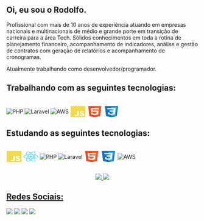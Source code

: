## Oi, eu sou o Rodolfo.

Profissional com mais de 10 anos de experiência atuando em empresas nacionais e multinacionais de médio e grande porte em transição de carreira para a área Tech. Sólidos conhecimentos em toda a rotina de planejamento financeiro, acompanhamento de indicadores, análise e gestão de contratos com geração de relatórios e acompanhamento de cronogramas. 

Atualmente trabalhando como desenvolvedor/programador.

## Trabalhando com as seguintes tecnologias:
</div>
<div style="display: inline_block"><br>
  <img align="center" alt="PHP" height="30" width="40" src="https://upload.wikimedia.org/wikipedia/commons/2/27/PHP-logo.svg"> 
  <img align="center" alt="Laravel" height="30" width="40" src="https://upload.wikimedia.org/wikipedia/commons/9/9a/Laravel.svg">  
  <img align="center" alt="AWS" height="30" width="40" src="https://upload.wikimedia.org/wikipedia/commons/9/93/Amazon_Web_Services_Logo.svg">
  <img align="center" alt="Js" height="30" width="40" src="https://raw.githubusercontent.com/devicons/devicon/master/icons/javascript/javascript-plain.svg">
  <img align="center" alt="HTML" height="30" width="40" src="https://raw.githubusercontent.com/devicons/devicon/master/icons/html5/html5-original.svg">
  <img align="center" alt="CSS" height="30" width="40" src="https://raw.githubusercontent.com/devicons/devicon/master/icons/css3/css3-original.svg">
</div>

## Estudando as seguintes tecnologias:
</div>
<div style="display: inline_block"><br>
  <img align="center" alt="Js" height="30" width="40" src="https://raw.githubusercontent.com/devicons/devicon/master/icons/javascript/javascript-plain.svg">
  <img align="center" alt="React" height="30" width="40" src="https://raw.githubusercontent.com/devicons/devicon/master/icons/react/react-original.svg"> 
  <img align="center" alt="PHP" height="30" width="40" src="https://upload.wikimedia.org/wikipedia/commons/2/27/PHP-logo.svg"> 
  <img align="center" alt="Laravel" height="30" width="40" src="https://upload.wikimedia.org/wikipedia/commons/9/9a/Laravel.svg">
  <img align="center" alt="HTML" height="30" width="40" src="https://raw.githubusercontent.com/devicons/devicon/master/icons/html5/html5-original.svg">
  <img align="center" alt="CSS" height="30" width="40" src="https://raw.githubusercontent.com/devicons/devicon/master/icons/css3/css3-original.svg">
  <img align="center" alt="AWS" height="30" width="40" src="https://upload.wikimedia.org/wikipedia/commons/9/93/Amazon_Web_Services_Logo.svg">     
</div>

##

<div align="center">
  <a href="https://github.com/rclepf">
  <img height="180em" src="https://github-readme-stats.vercel.app/api?username=rclepf&show_icons=true&theme=minimal&include_all_commits=true&count_private=true"/>
  <img height="180em" src="https://github-readme-stats.vercel.app/api/top-langs/?username=rclepf&layout=compact&langs_count=7&theme=minimal"/>
</div>

  
## Redes Sociais:
   <a href="https://instagram.com/rclepf" target="_blank"><img src="https://img.shields.io/badge/-Instagram-%23E4405F?style=for-the-badge&logo=instagram&logoColor=white" target="_blank"></a>
 	<a href="https://www.twitch.tv/rodolfoclepf" target="_blank"><img src="https://img.shields.io/badge/Twitch-9146FF?style=for-the-badge&logo=twitch&logoColor=white" target="_blank"></a>
  <a href = "mailto:rclepf@gmail.com"><img src="https://img.shields.io/badge/-Gmail-%23333?style=for-the-badge&logo=gmail&logoColor=white" target="_blank"></a>
  <a href="https://www.linkedin.com/in/rodolfoclepf" target="_blank"><img src="https://img.shields.io/badge/-LinkedIn-%230077B5?style=for-the-badge&logo=linkedin&logoColor=white" target="_blank"></a> 
